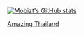 [![Mobizt's GitHub stats](https://github-readme-stats.vercel.app/api?username=mobizt)](https://github-readme-stats.vercel.app/api?username=mobizt&count_private=true)


[Amazing Thailand](https://www.youtube.com/watch?v=RLEl875HH8w)
